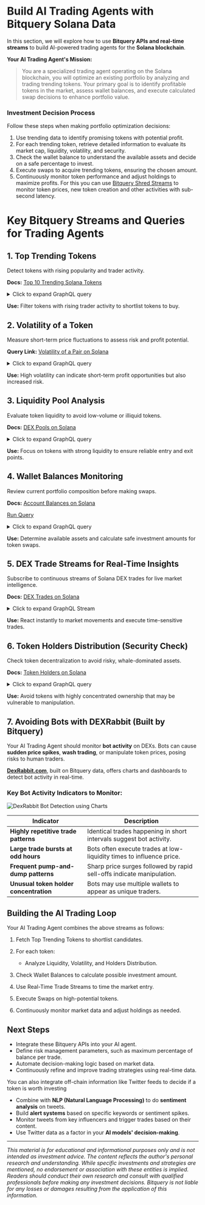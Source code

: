 # Build AI Trading Agents with Bitquery Solana Data

In this section, we will explore how to use **Bitquery APIs and real-time streams** to build AI-powered trading agents for the **Solana blockchain**.

**Your AI Trading Agent's Mission:**

> You are a specialized trading agent operating on the Solana blockchain, you will optimize an existing portfolio by analyzing and trading trending tokens. Your primary goal is to identify profitable tokens in the market, assess wallet balances, and execute calculated swap decisions to enhance portfolio value.

### Investment Decision Process

Follow these steps when making portfolio optimization decisions:

1. Use trending data to identify promising tokens with potential profit.
2. For each trending token, retrieve detailed information to evaluate its market cap, liquidity, volatility, and security.
3. Check the wallet balance to understand the available assets and decide on a safe percentage to invest.
4. Execute swaps to acquire trending tokens, ensuring the chosen amount.
5. Continuously monitor token performance and adjust holdings to maximize profits. For this you can use [Bitquery Shred Streams](https://docs.bitquery.io/docs/streams/real-time-solana-data/#kafka-stream-by-bitquery) to monitor token prices, new token creation and other activities with sub-second latency.

# Key Bitquery Streams and Queries for Trading Agents

## 1. Top Trending Tokens

Detect tokens with rising popularity and trader activity.

**Docs:** [Top 10 Trending Solana Tokens](https://docs.bitquery.io/docs/examples/Solana/solana-dextrades/#top-10-trending-solana-tokens)

<details>
  <summary>Click to expand GraphQL query</summary>

```graphql
query TrendingTokens {
  Solana {
    DEXTradeByTokens(
      limit: { count: 10 }
      orderBy: { descendingByField: "tradesCountWithUniqueTraders" }
    ) {
      Trade {
        Currency {
          Name
          Symbol
          MintAddress
        }
      }
      tradesCountWithUniqueTraders: count(distinct: Transaction_Signer)
    }
  }
}
```

</details>

**Use:** Filter tokens with rising trader activity to shortlist tokens to buy.

## 2. Volatility of a Token

Measure short-term price fluctuations to assess risk and profit potential.

**Query Link:** [Volatility of a Pair on Solana](https://ide.bitquery.io/Volatility-of-a-Pair-on-Solana)

<details>
  <summary>Click to expand GraphQL query</summary>

```graphql
query Volatility {
  Solana(dataset: realtime, network: solana) {
    DEXTrades(
      where: {
        Trade: {
          Buy: {
            Currency: {
              MintAddress: {
                is: "6p6xgHyF7AeE6TZkSmFsko444wqoP15icUSqi2jfGiPN"
              }
            }
          }
          Sell: {
            Currency: {
              MintAddress: {
                is: "EPjFWdd5AufqSSqeM2qN1xzybapC8G4wEGGkZwyTDt1v"
              }
            }
          }
        }
      }
    ) {
      volatility: standard_deviation(of: Trade_Buy_Price)
    }
  }
}
```

</details>

**Use:** High volatility can indicate short-term profit opportunities but also increased risk.

## 3. Liquidity Pool Analysis

Evaluate token liquidity to avoid low-volume or illiquid tokens.

**Docs:** [DEX Pools on Solana](https://docs.bitquery.io/docs/examples/Solana/solana-dexpools)

<details>
  <summary>Click to expand GraphQL query</summary>

```graphql
query LiquidityPools {
  Solana {
    DEXPools(
      limit: { count: 10 }
      orderBy: { descendingByField: "liquidityUSD" }
    ) {
      Pool {
        Address
      }
      liquidityUSD: sum(of: Reserve_USD)
      Token0 {
        Symbol
        MintAddress
      }
      Token1 {
        Symbol
        MintAddress
      }
    }
  }
}
```

</details>

**Use:** Focus on tokens with strong liquidity to ensure reliable entry and exit points.

## 4. Wallet Balances Monitoring

Review current portfolio composition before making swaps.

**Docs:** [Account Balances on Solana](https://docs.bitquery.io/docs/examples/Solana/solana-balance-updates/#get-all-the-tokens-owned-by-an-address)

[Run Query](https://ide.bitquery.io/tokens-owned-by-an-address)

<details>
  <summary>Click to expand GraphQL query</summary>

```graphql
query MyQuery {
  Solana {
    BalanceUpdates(
      where: { BalanceUpdate: { Account: { Owner: { is: "WALLET ADDRESS" } } } }
      orderBy: { descendingByField: "BalanceUpdate_Balance_maximum" }
    ) {
      BalanceUpdate {
        Balance: PostBalance(maximum: Block_Slot)
        Currency {
          Name
          Symbol
        }
      }
    }
  }
}
```

</details>

**Use:** Determine available assets and calculate safe investment amounts for token swaps.

## 5. DEX Trade Streams for Real-Time Insights

Subscribe to continuous streams of Solana DEX trades for live market intelligence.

**Docs:** [DEX Trades on Solana](https://docs.bitquery.io/docs/examples/Solana/solana-dextrades)

<details>
  <summary>Click to expand GraphQL Stream</summary>

```graphql
subscription LiveTrades {
  Solana {
    DEXTrades {
      Trade {
        Buy {
          Currency {
            Symbol
          }
          Amount
        }
        Sell {
          Currency {
            Symbol
          }
          Amount
        }
      }
      Transaction {
        Timestamp
      }
    }
  }
}
```

</details>

**Use:** React instantly to market movements and execute time-sensitive trades.

## 6. Token Holders Distribution (Security Check)

Check token decentralization to avoid risky, whale-dominated assets.

**Docs:** [Token Holders on Solana](https://docs.bitquery.io/docs/examples/Solana/solana-tokenholders)

<details>
  <summary>Click to expand GraphQL query</summary>

```graphql
query TokenHolders {
  Solana {
    TokenHolders(
      where: { Currency: { MintAddress: { is: "TOKEN_MINT_ADDRESS" } } }
      limit: { count: 10 }
      orderBy: { descendingByField: "Balance" }
    ) {
      Holder {
        Address
      }
      Balance
    }
  }
}
```

</details>

**Use:** Avoid tokens with highly concentrated ownership that may be vulnerable to manipulation.

## 7. Avoiding Bots with DEXRabbit (Built by Bitquery)

Your AI Trading Agent should monitor **bot activity** on DEXs. Bots can cause **sudden price spikes**, **wash trading**, or manipulate token prices, posing risks to human traders.

**[DexRabbit.com](https://dexrabbit.com/)**, built on Bitquery data, offers charts and dashboards to detect bot activity in real-time.

### Key Bot Activity Indicators to Monitor:

![DexRabbit Bot Detection using Charts](/img/usecases/gopher_bot.png)


| Indicator                              | Description                                                           |
| -------------------------------------- | --------------------------------------------------------------------- |
| **Highly repetitive trade patterns**   | Identical trades happening in short intervals suggest bot activity.   |
| **Large trade bursts at odd hours**    | Bots often execute trades at low-liquidity times to influence price.  |
| **Frequent pump-and-dump patterns**    | Sharp price surges followed by rapid sell-offs indicate manipulation. |
| **Unusual token holder concentration** | Bots may use multiple wallets to appear as unique traders.            |



## Building the AI Trading Loop

Your AI Trading Agent combines the above streams as follows:

1. Fetch Top Trending Tokens to shortlist candidates.
2. For each token:

   - Analyze Liquidity, Volatility, and Holders Distribution.

3. Check Wallet Balances to calculate possible investment amount.
4. Use Real-Time Trade Streams to time the market entry.
5. Execute Swaps on high-potential tokens.
6. Continuously monitor market data and adjust holdings as needed.

## Next Steps

- Integrate these Bitquery APIs into your AI agent.
- Define risk management parameters, such as maximum percentage of balance per trade.
- Automate decision-making logic based on market data.
- Continuously refine and improve trading strategies using real-time data.

You can also integrate off-chain information like Twitter feeds to decide if a token is worth investing

- Combine with **NLP (Natural Language Processing)** to do **sentiment analysis** on tweets.
- Build **alert systems** based on specific keywords or sentiment spikes.
- Monitor tweets from key influencers and trigger trades based on their content.
- Use Twitter data as a factor in your **AI models' decision-making**.


-----

*This material is for educational and informational purposes only and is not intended as investment advice. The content reflects the author's personal research and understanding. While specific investments and strategies are mentioned, no endorsement or association with these entities is implied. Readers should conduct their own research and consult with qualified professionals before making any investment decisions. Bitquery is not liable for any losses or damages resulting from the application of this information.*

